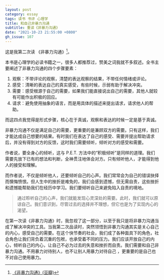 ```yaml
---
layout: post
category: essay
tags: 读书 书评 心理学
title: 和自己非暴力沟通
subtitle: 重读《非暴力沟通》
date: "2021-10-23 21:55:00 +0800"
gh_issue: 107
---
```


这是我第二次读 《非暴力沟通》[^1]。

本书是心理学的必读书籍之一，很多人都推荐过，赞美之词我就不多叙述。全书主要阐述了非暴力沟通的四个步骤要素：

1. 观察：不带评论的观察，清楚的表达观察的结果，不带任何情绪或评论。
2. 感受：清晰的表达自己的真实感受，有些时候，示弱有助于解决冲突。
3. 需要：感受根源于自己的需要，如果我们能直接说出自己的需要，其他人就较有可能作出积极的回应。
4. 请求：避免使用抽象的语言，而是用具体的描述来提出请求，请求他人的帮助。

而这四点我觉得是形式步骤，核心在于真诚，观察和表达的时候一定是基于真诚。

非暴力沟通不仅是满足自己的需要，更重要的是兼顾双方的需要。只有这样，我们才能达成自己想要的结果。有时我们在表达了自己的感受、需要并提出帮助请求后，并没有得到对方的反馈，这时我们需要倾听，倾听对方的感受和需要。

作者说，要全身心的倾听，这与 P.E.T. 方法中的“积极倾听”是同样的道理。我们需要先放下已有的想法和判断，全神贯注地体会对方。只有倾听他人，才能得到他人的接受和理解。

而作者说，不仅是倾听他人，还要倾听自己的心声。我们常常会为自己的错误抉择而懊悔愤恨。但人生中的挫折是难免的，我们会感到遗憾，但无需自责，这些挫折和遗憾能帮助我们在经历中学习。我们要倾听自己来避免陷入自责的境地。

> 通过聆听自己的心声，我们就能发现心灵深处的需要。此时，我们就可以原谅自己。我们意识到，尽管过去的选择并不理想，但它也是为了实现内心的渴望。
> 

在第一次读《非暴力沟通》时，我忽视了这一部分，以至于我只是将非暴力沟通当成了解决冲突的工具。当我第二次品读时，突然领悟到非暴力沟通其实是关心自己的内心，感受自己的需要。在这个快节奏的社会，我们成了各种面具下的角色，社会角色让我们背负着沉重的包袱，也承受着不同的压力。我们应该开放自己的内心，倾听自己的内心，让自己不必为过去的失意和挫折而自责。我们需要和自己非暴力沟通。不用暴力对待别人，也不让别人用暴力对待自己 ，更重要的是自己也不对自己使用暴力。


[^1]: [《非暴力沟通》(豆瓣)](https://book.douban.com/subject/3533221/)